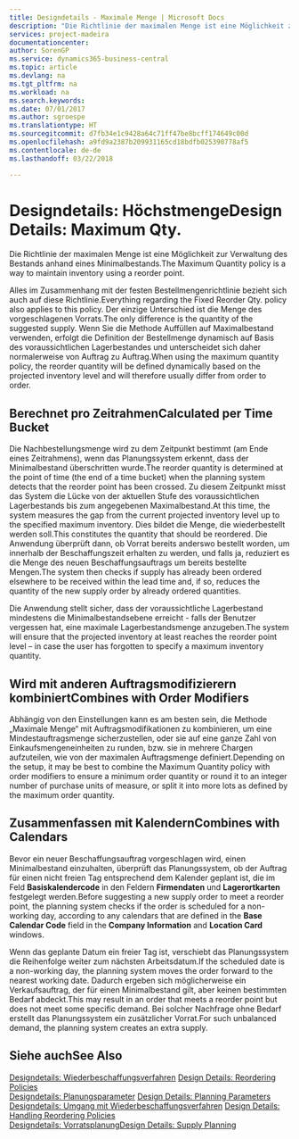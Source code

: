```yaml
---
title: Designdetails - Maximale Menge | Microsoft Docs
description: "Die Richtlinie der maximalen Menge ist eine Möglichkeit zur Verwaltung des Bestands anhand eines Minimalbestands."
services: project-madeira
documentationcenter: 
author: SorenGP
ms.service: dynamics365-business-central
ms.topic: article
ms.devlang: na
ms.tgt_pltfrm: na
ms.workload: na
ms.search.keywords: 
ms.date: 07/01/2017
ms.author: sgroespe
ms.translationtype: HT
ms.sourcegitcommit: d7fb34e1c9428a64c71ff47be8bcff174649c00d
ms.openlocfilehash: a9fd9a2387b209931165cd18bdfb025390778af5
ms.contentlocale: de-de
ms.lasthandoff: 03/22/2018

---
```

# <a name="design-details-maximum-qty"></a><span data-ttu-id="da912-103">Designdetails: Höchstmenge</span><span class="sxs-lookup"><span data-stu-id="da912-103">Design Details: Maximum Qty.</span></span>
<span data-ttu-id="da912-104">Die Richtlinie der maximalen Menge ist eine Möglichkeit zur Verwaltung des Bestands anhand eines Minimalbestands.</span><span class="sxs-lookup"><span data-stu-id="da912-104">The Maximum Quantity policy is a way to maintain inventory using a reorder point.</span></span>  
  
 <span data-ttu-id="da912-105">Alles im Zusammenhang mit der festen Bestellmengenrichtlinie bezieht sich auch auf diese Richtlinie.</span><span class="sxs-lookup"><span data-stu-id="da912-105">Everything regarding the Fixed Reorder Qty. policy also applies to this policy.</span></span> <span data-ttu-id="da912-106">Der einzige Unterschied ist die Menge des vorgeschlagenen Vorrats.</span><span class="sxs-lookup"><span data-stu-id="da912-106">The only difference is the quantity of the suggested supply.</span></span> <span data-ttu-id="da912-107">Wenn Sie die Methode Auffüllen auf Maximalbestand verwenden, erfolgt die Definition der Bestellmenge dynamisch auf Basis des voraussichtlichen Lagerbestandes und unterscheidet sich daher normalerweise von Auftrag zu Auftrag.</span><span class="sxs-lookup"><span data-stu-id="da912-107">When using the maximum quantity policy, the reorder quantity will be defined dynamically based on the projected inventory level and will therefore usually differ from order to order.</span></span>  
  
## <a name="calculated-per-time-bucket"></a><span data-ttu-id="da912-108">Berechnet pro Zeitrahmen</span><span class="sxs-lookup"><span data-stu-id="da912-108">Calculated per Time Bucket</span></span>  
 <span data-ttu-id="da912-109">Die Nachbestellungsmenge wird zu dem Zeitpunkt bestimmt (am Ende eines Zeitrahmens), wenn das Planungssystem erkennt, dass der Minimalbestand überschritten wurde.</span><span class="sxs-lookup"><span data-stu-id="da912-109">The reorder quantity is determined at the point of time (the end of a time bucket) when the planning system detects that the reorder point has been crossed.</span></span> <span data-ttu-id="da912-110">Zu diesem Zeitpunkt misst das System die Lücke von der aktuellen Stufe des voraussichtlichen Lagerbestands bis zum angegebenen Maximalbestand.</span><span class="sxs-lookup"><span data-stu-id="da912-110">At this time, the system measures the gap from the current projected inventory level up to the specified maximum inventory.</span></span> <span data-ttu-id="da912-111">Dies bildet die Menge, die wiederbestellt werden soll.</span><span class="sxs-lookup"><span data-stu-id="da912-111">This constitutes the quantity that should be reordered.</span></span> <span data-ttu-id="da912-112">Die Anwendung überprüft dann, ob Vorrat bereits anderswo bestellt worden, um innerhalb der Beschaffungszeit erhalten zu werden, und falls ja, reduziert es die Menge des neuen Beschaffungsauftrags um bereits bestellte Mengen.</span><span class="sxs-lookup"><span data-stu-id="da912-112">The system then checks if supply has already been ordered elsewhere to be received within the lead time and, if so, reduces the quantity of the new supply order by already ordered quantities.</span></span>  
  
 <span data-ttu-id="da912-113">Die Anwendung stellt sicher, dass der voraussichtliche Lagerbestand mindestens die Minimalbestandsebene erreicht - falls der Benutzer vergessen hat, eine maximale Lagerbestandsmenge anzugeben.</span><span class="sxs-lookup"><span data-stu-id="da912-113">The system will ensure that the projected inventory at least reaches the reorder point level – in case the user has forgotten to specify a maximum inventory quantity.</span></span>  
  
## <a name="combines-with-order-modifiers"></a><span data-ttu-id="da912-114">Wird mit anderen Auftragsmodifizierern kombiniert</span><span class="sxs-lookup"><span data-stu-id="da912-114">Combines with Order Modifiers</span></span>  
 <span data-ttu-id="da912-115">Abhängig von den Einstellungen kann es am besten sein, die Methode „Maximale Menge“ mit Auftragsmodifikationen zu kombinieren, um eine Mindestauftragsmenge sicherzustellen, oder sie auf eine ganze Zahl von Einkaufsmengeneinheiten zu runden, bzw. sie in mehrere Chargen aufzuteilen, wie von der maximalen Auftragsmenge definiert.</span><span class="sxs-lookup"><span data-stu-id="da912-115">Depending on the setup, it may be best to combine the Maximum Quantity policy with order modifiers to ensure a minimum order quantity or round it to an integer number of purchase units of measure, or split it into more lots as defined by the maximum order quantity.</span></span>  
  
## <a name="combines-with-calendars"></a><span data-ttu-id="da912-116">Zusammenfassen mit Kalendern</span><span class="sxs-lookup"><span data-stu-id="da912-116">Combines with Calendars</span></span>  
 <span data-ttu-id="da912-117">Bevor ein neuer Beschaffungsauftrag vorgeschlagen wird, einen Minimalbestand einzuhalten, überprüft das Planungssystem, ob der Auftrag für einen nicht freien Tag entsprechend dem Kalender geplant ist, die im Feld **Basiskalendercode** in den Feldern **Firmendaten** und **Lagerortkarten** festgelegt werden.</span><span class="sxs-lookup"><span data-stu-id="da912-117">Before suggesting a new supply order to meet a reorder point, the planning system checks if the order is scheduled for a non-working day, according to any calendars that are  defined in the **Base Calendar Code** field in the **Company Information** and **Location Card** windows.</span></span>  
  
 <span data-ttu-id="da912-118">Wenn das geplante Datum ein freier Tag ist, verschiebt das Planungssystem die Reihenfolge weiter zum nächsten Arbeitsdatum.</span><span class="sxs-lookup"><span data-stu-id="da912-118">If the scheduled date is a non-working day, the planning system moves the order forward to the nearest working date.</span></span> <span data-ttu-id="da912-119">Dadurch ergeben sich möglicherweise ein Verkaufsauftrag, der für einen Minimalbestand gilt, aber keinen bestimmten Bedarf abdeckt.</span><span class="sxs-lookup"><span data-stu-id="da912-119">This may result in an order that meets a reorder point but does not meet some specific demand.</span></span> <span data-ttu-id="da912-120">Bei solcher Nachfrage ohne Bedarf erstellt das Planungssystem ein zusätzlicher Vorrat.</span><span class="sxs-lookup"><span data-stu-id="da912-120">For such unbalanced demand, the planning system creates an extra supply.</span></span>  
  
## <a name="see-also"></a><span data-ttu-id="da912-121">Siehe auch</span><span class="sxs-lookup"><span data-stu-id="da912-121">See Also</span></span>  
 <span data-ttu-id="da912-122">[Designdetails: Wiederbeschaffungsverfahren](design-details-reordering-policies.md) </span><span class="sxs-lookup"><span data-stu-id="da912-122">[Design Details: Reordering Policies](design-details-reordering-policies.md) </span></span>  
 <span data-ttu-id="da912-123">[Designdetails: Planungsparameter](design-details-planning-parameters.md) </span><span class="sxs-lookup"><span data-stu-id="da912-123">[Design Details: Planning Parameters](design-details-planning-parameters.md) </span></span>  
 <span data-ttu-id="da912-124">[Designdetails: Umgang mit Wiederbeschaffungsverfahren](design-details-handling-reordering-policies.md) </span><span class="sxs-lookup"><span data-stu-id="da912-124">[Design Details: Handling Reordering Policies](design-details-handling-reordering-policies.md) </span></span>  
 [<span data-ttu-id="da912-125">Designdetails: Vorratsplanung</span><span class="sxs-lookup"><span data-stu-id="da912-125">Design Details: Supply Planning</span></span>](design-details-supply-planning.md)
